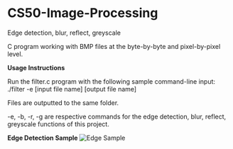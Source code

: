 # CS50-Image-Processing
Edge detection, blur, reflect, greyscale

C program working with BMP files at the byte-by-byte and pixel-by-pixel level.

**Usage Instructions**

Run the filter.c program with the following sample command-line input:
./filter -e [input file name] [output file name]

Files are outputted to the same folder.

-e, -b, -r, -g are respective commands for the edge detection, blur, reflect, greyscale functions of this project.

**Edge Detection Sample**
![Edge Sample](https://user-images.githubusercontent.com/49529139/132837108-0e58d9c1-c182-4901-b64d-d9b6116b3123.png)
